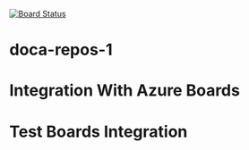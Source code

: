 [![Board Status](https://dev.azure.com/leapone/03164a49-2132-4857-b429-ec7114e99821/06ef6ab3-192a-455b-a6ab-d2fc81390de8/_apis/work/boardbadge/f4091e22-f3f6-4ce6-b53a-1a6040c34914)](https://dev.azure.com/leapone/03164a49-2132-4857-b429-ec7114e99821/_boards/board/t/06ef6ab3-192a-455b-a6ab-d2fc81390de8/Microsoft.RequirementCategory)
# doca-repos-1
# Integration With Azure Boards
# Test Boards Integration
